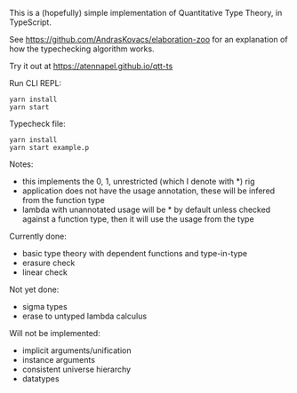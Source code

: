 This is a (hopefully) simple implementation of Quantitative Type Theory, in TypeScript.

See https://github.com/AndrasKovacs/elaboration-zoo for an explanation of how the typechecking algorithm works.

Try it out at https://atennapel.github.io/qtt-ts

Run CLI REPL:
```
yarn install
yarn start
```

Typecheck file:
```
yarn install
yarn start example.p
```

Notes:
- this implements the 0, 1, unrestricted (which I denote with *) rig
- application does not have the usage annotation, these will be infered from the function type
- lambda with unannotated usage will be * by default unless checked against a function type, then it will use the usage from the type

Currently done:
- basic type theory with dependent functions and type-in-type
- erasure check
- linear check

Not yet done:
- sigma types
- erase to untyped lambda calculus

Will not be implemented:
- implicit arguments/unification
- instance arguments
- consistent universe hierarchy
- datatypes
